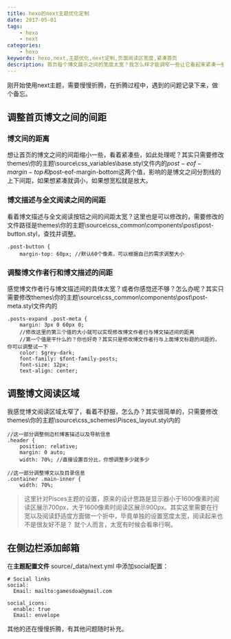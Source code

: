 ```yaml
---
title: hexo的next主题优化定制
date: 2017-05-01
tags: 
	- hexo
	- next
categories:
    - hexo
keywords: hexo,next,主题优化,next定制,页面阅读区宽度,紧凑首页
description: 首页每个博文展示之间的宽度太宽？我怎么样才能调窄一些让它看起来紧凑一些？看着net的布局中内容展示区太窄，如何定制next主题阅读器宽度？
---
```

刚开始使用next主题，需要慢慢折腾，在折腾过程中，遇到的问题记录下来，做个备忘。

调整首页博文之间的间距
---
### 博文间的距离 ###
想让首页的博文之间的间距缩小一些，看着紧凑些，如此处理呢？其实只需要修改themes\你的主题\source\css\_variables\base.styl文件内的$post-eof-margin-top和$post-eof-margin-bottom这两个值，影响的是博文之间分割线的上下间距，如果想紧凑就调小，如果想宽松就是放大。

### 博文描述与全文阅读之间的间距 ###
看着博文描述与全文阅读按钮之间的间距太宽？这里也是可以修改的，需要修改的文件路径是themes\你的主题\source\css\_common\components\post\post-button.styl，查找并调整。

	.post-button {
		margin-top: 60px; //默认60个像素，可以根据自己的需求调整大小
### 调整博文作者行和博文描述的间距 ###
感觉博文作者行与博文描述间的具体太宽？或者你感觉还不够？怎么办呢？其实只需要修改themes\你的主题\source\css\_common\components\post\post-meta.styl文件内的

	.posts-expand .post-meta {
		margin: 3px 0 60px 0; 
		//修改这里的第三个值的大小就可以实现修改博文作者行与博文描述间的距离
		//第一个值是干什么的？你也好奇？其实只是修改博文作者行与上面博文标题的间距的，你可以调整试一下
		color: $grey-dark;
		font-family: $font-family-posts;
		font-size: 12px;
		text-align: center;

调整博文阅读区域
---
我感觉博文阅读区域太窄了，看着不舒服，怎么办？其实很简单的，只需要修改themes\你的主题\source\css\_schemes\Pisces\_layout.styl内的

	//这一部分调整侧边栏博客描述以及导航信息
	.header {
		position: relative;
		margin: 0 auto;
		width: 70%; //直接设置百分比，你想调整多少就多少

	//这一部分调整博文以及目录信息
	.container .main-inner {
		width: 70%;

> 这里针对Pisces主题的设置，原来的设计思路是显示器小于1600像素时阅读区展示700px，大于1600像素时阅读区展示900px。其实这里需要在行宽以及阅读舒适度方面做一个折中，毕竟单独的设置宽度太宽，阅读起来也不是很友好不是？ 就个人而言，太宽有时候会看串行啊。

在侧边栏添加邮箱
--
在**主题配置文件** source/_data/next.yml 中添加social配置：

	# Social links
	social:
	  Email: mailto:gamesdoa@gmail.com
	
	social_icons:
	  enable: true
	  Email: envelope

其他的还在慢慢折腾，有其他问题随时补充。